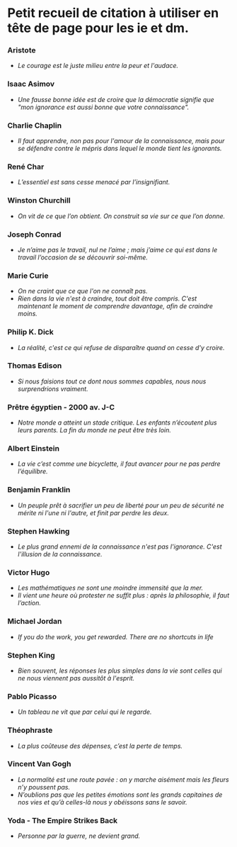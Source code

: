 # Petit recueil de citation à utiliser en tête de page pour les ie et dm.


### Aristote

- *Le courage est le juste milieu entre la peur et l'audace.* 

### Isaac Asimov 

- *Une fausse bonne idée est de croire que la démocratie signifie que "mon ignorance est aussi bonne que votre connaissance".*

### Charlie Chaplin

- *Il faut apprendre, non pas pour l'amour de la connaissance, mais pour se défendre contre le mépris dans lequel le monde tient les ignorants.*

### René Char

- *L’essentiel est sans cesse menacé par l’insignifiant.*

### Winston Churchill

- *On vit de ce que l’on obtient. On construit sa vie sur ce que l’on donne.*

### Joseph Conrad

- *Je n’aime pas le travail, nul ne l’aime ; mais j’aime ce qui est dans le travail l’occasion de se découvrir soi-même.*

### Marie Curie

- *On ne craint que ce que l'on ne connaît pas.*
- *Rien dans la vie n'est à craindre, tout doit être compris. C'est maintenant le moment de comprendre davantage, afin de craindre moins.*

### Philip K. Dick

- *La réalité, c'est ce qui refuse de disparaître quand on cesse d'y croire.* 

### Thomas Edison

- *Si nous faisions tout ce dont nous sommes capables, nous nous surprendrions vraiment.*

### Prêtre égyptien - 2000 av. J-C

- *Notre monde a atteint un stade critique. Les enfants n’écoutent plus leurs parents. La fin du monde ne peut être très loin.*

### Albert Einstein

- *La vie c’est comme une bicyclette, il faut avancer pour ne pas perdre l’équilibre.*

### Benjamin Franklin

- *Un peuple prêt à sacrifier un peu de liberté pour un peu de sécurité ne mérite ni l'une ni l'autre, et finit par perdre les deux.*


### Stephen Hawking

- *Le plus grand ennemi de la connaissance n'est pas l'ignorance. C'est l'illusion de la connaissance.*

### Victor Hugo

- *Les mathématiques ne sont une moindre immensité que la mer.*
- *Il vient une heure où protester ne suffit plus : après la philosophie, il faut l’action.*

### Michael Jordan
- *If you do the work, you get rewarded. There are no shortcuts in life*

### Stephen King

- *Bien souvent, les réponses les plus simples dans la vie sont celles qui ne nous viennent pas aussitôt à l'esprit.*

### Pablo Picasso

- *Un tableau ne vit que par celui qui le regarde.*

### Théophraste

- *La plus coûteuse des dépenses, c’est la perte de temps.*

### Vincent Van Gogh

- *La normalité est une route pavée : on y marche aisément mais les fleurs n’y poussent pas.*
- *N’oublions pas que les petites émotions sont les grands capitaines de nos vies et qu’à celles-là nous y obéissons sans le savoir.*

### Yoda - The Empire Strikes Back
- *Personne par la guerre, ne devient grand.* 
